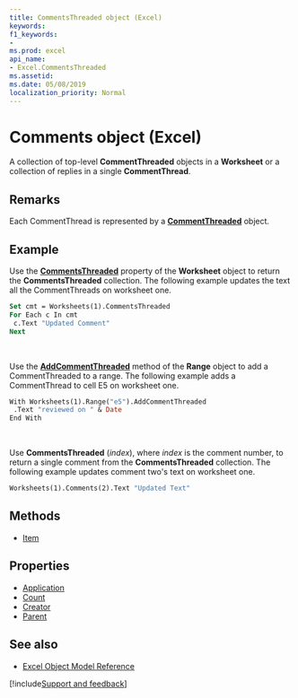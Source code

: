 ```yaml
---
title: CommentsThreaded object (Excel)
keywords:
f1_keywords:
-
ms.prod: excel
api_name:
- Excel.CommentsThreaded
ms.assetid:
ms.date: 05/08/2019
localization_priority: Normal
---
```



# Comments object (Excel)

A collection of top-level **CommentThreaded** objects in a **Worksheet** or a collection of replies in a single **CommentThread**.


## Remarks

Each CommentThread is represented by a **[CommentThreaded](Excel.CommentThreaded.md)** object.


## Example

Use the **[CommentsThreaded](excel.worksheet.commentsThreaded.md)** property of the **Worksheet** object to return the **CommentsThreaded** collection. The following example updates the text all the CommentThreads on worksheet one.

```vb
Set cmt = Worksheets(1).CommentsThreaded 
For Each c In cmt 
 c.Text "Updated Comment"
Next
```

<br/>

Use the **[AddCommentThreaded](Excel.Range.AddCommentThreaded.md)** method of the **Range** object to add a CommentThreaded to a range. The following example adds a CommentThread to cell E5 on worksheet one.

```vb
With Worksheets(1).Range("e5").AddCommentThreaded
 .Text "reviewed on " & Date 
End With
```

<br/>

Use **CommentsThreaded** (_index_), where _index_ is the comment number, to return a single comment from the **CommentsThreaded** collection. The following example updates comment two's text on worksheet one.

```vb
Worksheets(1).Comments(2).Text "Updated Text"
```



## Methods

- [Item](Excel.CommentsThreaded.Item.md)

## Properties

- [Application](Excel.CommentsThreaded.Application.md)
- [Count](Excel.CommentsThreaded.Count.md)
- [Creator](Excel.CommentsThreaded.Creator.md)
- [Parent](Excel.CommentsThreaded.Parent.md)

## See also

- [Excel Object Model Reference](overview/Excel/object-model.md)

[!include[Support and feedback](~/includes/feedback-boilerplate.md)]